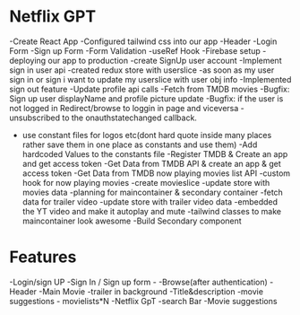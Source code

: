 # Netflix GPT

-Create React App
-Configured tailwind css into our app
-Header
-Login Form
-Sign up Form
-Form Validation 
-useRef Hook
-Firebase setup
-deploying our app to production
-create SignUp user account
-Implement sign in user api
-created redux store with userslice
-as soon as my user sign in or sign i want to update my userslice with user obj info
-Implemented sign out feature
-Update profile api calls
-Fetch from TMDB movies
-Bugfix: Sign up user displayName and profile picture update
-Bugfix: if the user is not logged in Redirect/browse to loggin in page and viceversa
-unsubscribed to the onauthstatechanged callback.
- use constant files for logos etc(dont hard quote inside many places rather save them in one place as constants and use them)
-Add hardcoded Values to the constants file
-Register  TMDB & Create an app and get access token
-Get Data from TMDB API & create an app & get access token
-Get Data from TMDB now playing movies list API
-custom hook for now playing movies
-create movieslice
-update store with movies data
-planning for maincontainer & secondary container
-fetch data for trailer video
-update store with trailer video data
-embedded the YT video and make it autoplay and mute
-tailwind classes to make maincontainer look awesome
-Build Secondary component
# Features
 -Login/sign UP
          -Sign In / Sign up form
          -
 -Browse(after authentication)
     -Header
     -Main Movie
         -trailer in background
         -Title&description
         -movie suggestions
                 - movielists*N
-Netflix GpT
    -search Bar
    -Movie suggestions
    